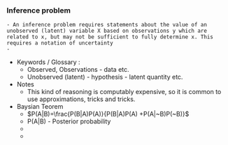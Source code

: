 ### Inference problem
	- An inference problem requires statements about the value of an unobserved (latent) variable X based on observations y which are related to x, but may not be sufficient to fully determine x. This requires a notation of uncertainty
	-
- Keywords / Glossary :
	- Observed, Observations - data etc.
	- Unobserved (latent) - hypothesis - latent quantity etc.
- Notes
	- This kind of reasoning is computably expensive, so it is common to use approximations, tricks and tricks.
- Baysian Teorem
	- $P(A|B)=\frac{P(B|A)P(A)}{P(B|A)P(A) +P(A|~B)P(~B)}$
	- P(A|B) - Posterior probability
	-
	-